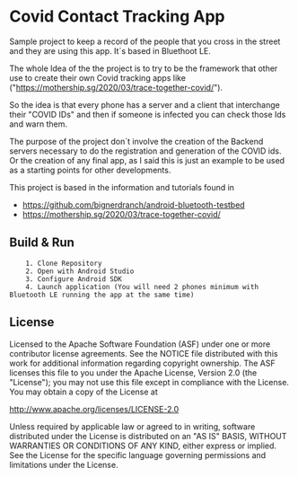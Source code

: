 # Covid Contact Tracking App

Sample project to keep a record of the people that you cross in the street and they are using this app. It´s based in Bluethoot LE.

The whole Idea of the the project is to try to be the framework that other use to create their own Covid tracking apps like ("https://mothership.sg/2020/03/trace-together-covid/").

So the idea is that every phone has a server and a client that interchange their "COVID IDs" and then if someone is infected you can check those Ids and warn them.

The purpose of the project don´t involve the creation of the Backend servers necessary to do the registration and generation of the COVID ids. Or the creation of any final app, as I said this is just an example to be used as a starting points for other developments.

This project is based in the information and tutorials found in

- https://github.com/bignerdranch/android-bluetooth-testbed
- https://mothership.sg/2020/03/trace-together-covid/


## Build & Run

```
    1. Clone Repository
    2. Open with Android Studio
    3. Configure Android SDK
    4. Launch application (You will need 2 phones minimum with Bluetooth LE running the app at the same time)
```


## License

Licensed to the Apache Software Foundation (ASF) under one or more contributor license agreements. See the NOTICE file distributed with this work for additional information regarding copyright ownership. The ASF licenses this file to you under the Apache License, Version 2.0 (the "License"); you may not use this file except in compliance with the License. You may obtain a copy of the License at

http://www.apache.org/licenses/LICENSE-2.0

Unless required by applicable law or agreed to in writing, software distributed under the License is distributed on an "AS IS" BASIS, WITHOUT WARRANTIES OR CONDITIONS OF ANY KIND, either express or implied. See the License for the specific language governing permissions and limitations under the License.
